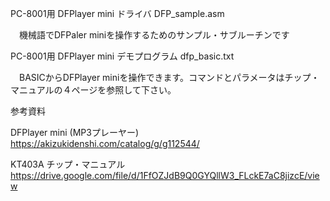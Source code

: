 PC-8001用 DFPlayer mini ドライバ
DFP_sample.asm

　機械語でDFPaler miniを操作するためのサンプル・サブルーチンです


PC-8001用 DFPlayer mini デモプログラム
dfp_basic.txt

　BASICからDFPlayer miniを操作できます。コマンドとパラメータはチップ・マニュアルの４ページを参照して下さい。



参考資料

DFPlayer mini (MP3プレーヤー)
https://akizukidenshi.com/catalog/g/g112544/

KT403A チップ・マニュアル
https://drive.google.com/file/d/1FfOZJdB9Q0GYQllW3_FLckE7aC8jizcE/view
